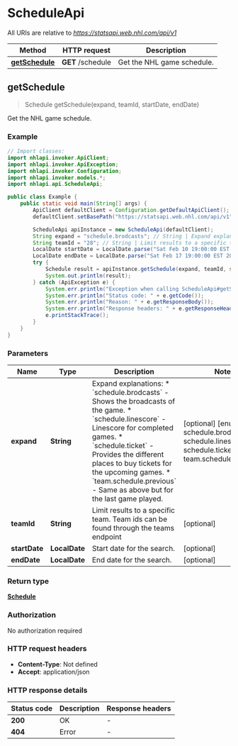 # ScheduleApi

All URIs are relative to *https://statsapi.web.nhl.com/api/v1*

| Method | HTTP request | Description |
|------------- | ------------- | -------------|
| [**getSchedule**](ScheduleApi.md#getSchedule) | **GET** /schedule | Get the NHL game schedule. |



## getSchedule

> Schedule getSchedule(expand, teamId, startDate, endDate)

Get the NHL game schedule.

### Example

```java
// Import classes:
import nhlapi.invoker.ApiClient;
import nhlapi.invoker.ApiException;
import nhlapi.invoker.Configuration;
import nhlapi.invoker.models.*;
import nhlapi.api.ScheduleApi;

public class Example {
    public static void main(String[] args) {
        ApiClient defaultClient = Configuration.getDefaultApiClient();
        defaultClient.setBasePath("https://statsapi.web.nhl.com/api/v1");

        ScheduleApi apiInstance = new ScheduleApi(defaultClient);
        String expand = "schedule.brodcasts"; // String | Expand explanations:   * `schedule.brodcasts` - Shows the broadcasts of the game.   * `schedule.linescore` - Linescore for completed games.   * `schedule.ticket` - Provides the different places to buy tickets for the upcoming games.   * `team.schedule.previous` - Same as above but for the last game played. 
        String teamId = "28"; // String | Limit results to a specific team. Team ids can be found through the teams endpoint
        LocalDate startDate = LocalDate.parse("Sat Feb 10 19:00:00 EST 2018"); // LocalDate | Start date for the search.
        LocalDate endDate = LocalDate.parse("Sat Feb 17 19:00:00 EST 2018"); // LocalDate | End date for the search.
        try {
            Schedule result = apiInstance.getSchedule(expand, teamId, startDate, endDate);
            System.out.println(result);
        } catch (ApiException e) {
            System.err.println("Exception when calling ScheduleApi#getSchedule");
            System.err.println("Status code: " + e.getCode());
            System.err.println("Reason: " + e.getResponseBody());
            System.err.println("Response headers: " + e.getResponseHeaders());
            e.printStackTrace();
        }
    }
}
```

### Parameters


| Name | Type | Description  | Notes |
|------------- | ------------- | ------------- | -------------|
| **expand** | **String**| Expand explanations:   * &#x60;schedule.brodcasts&#x60; - Shows the broadcasts of the game.   * &#x60;schedule.linescore&#x60; - Linescore for completed games.   * &#x60;schedule.ticket&#x60; - Provides the different places to buy tickets for the upcoming games.   * &#x60;team.schedule.previous&#x60; - Same as above but for the last game played.  | [optional] [enum: schedule.brodcasts, schedule.linescore, schedule.ticket, team.schedule.previous] |
| **teamId** | **String**| Limit results to a specific team. Team ids can be found through the teams endpoint | [optional] |
| **startDate** | **LocalDate**| Start date for the search. | [optional] |
| **endDate** | **LocalDate**| End date for the search. | [optional] |

### Return type

[**Schedule**](Schedule.md)

### Authorization

No authorization required

### HTTP request headers

- **Content-Type**: Not defined
- **Accept**: application/json


### HTTP response details
| Status code | Description | Response headers |
|-------------|-------------|------------------|
| **200** | OK |  -  |
| **404** | Error |  -  |

